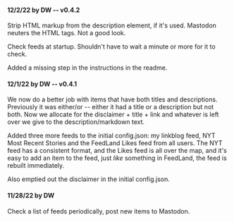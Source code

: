 #### 12/2/22 by DW -- v0.4.2

Strip HTML markup from the description element, if it's used. Mastodon neuters the HTML tags. Not a good look.

Check feeds at startup. Shouldn't have to wait a minute or more for it to check. 

Added a missing step in the instructions in the readme.

#### 12/1/22 by DW -- v0.4.1

We now do a better job with items that have both titles and descriptions. Previously it was either/or -- either it had a title or a description but not both. Now we allocate for the disclaimer + title + link and whatever is left over we give to the description/markdown text.

Added three more feeds to the initial config.json: my linkblog feed, NYT Most Recent Stories and the FeedLand Likes feed from all users. The NYT feed has a consistent format, and the Likes feed is all over the map, and it's easy to add an item to the feed, just <i>like</i> something in FeedLand, the feed is rebuilt immediately. 

Also emptied out the disclaimer in the initial config.json.

#### 11/28/22 by DW

Check a list of feeds periodically, post new items to Mastodon.

